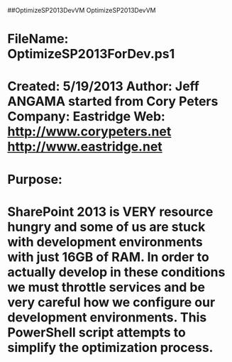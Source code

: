 ##OptimizeSP2013DevVM
OptimizeSP2013DevVM

 FileName: OptimizeSP2013ForDev.ps1
=============================================
 Created: 5/19/2013
 Author: Jeff ANGAMA started from Cory Peters
 Company: Eastridge
 Web: http://www.corypeters.net http://www.eastridge.net
=============================================
# Purpose:
 SharePoint 2013 is VERY resource hungry and some of us are stuck with development 
 environments with just 16GB of RAM. In order to actually develop in these conditions 
 we must throttle services and be very careful how we configure our development environments.
 This PowerShell script attempts to simplify the optimization process.
=============================================
